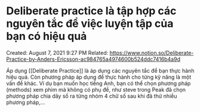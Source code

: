 # Deliberate practice là tập hợp các nguyên tắc để việc luyện tập của bạn có hiệu quả

Created: August 7, 2021 9:27 PM
Related: https://www.notion.so/Deliberate-Practice-by-Anders-Ericsson-ac984765a4974600b524ddc7416b4a9d

Áp dụng [[Deliberate Practice]] là áp dụng các nguyên tắc để bạn thực hành hiệu quả. Còn phương pháp áp dụng để thực hành cho từng kỹ năng là một vấn đề khác. Ví dụ bạn muốn học tiếng Anh, bạn có thể chọn phương pháp (methods) xem phim mà không có phụ đề, như steve trong Peak đã chọn phương pháp chia dãy số ra từng nhóm 4 chữ số sau khi đã thử nhiều phương pháp,...